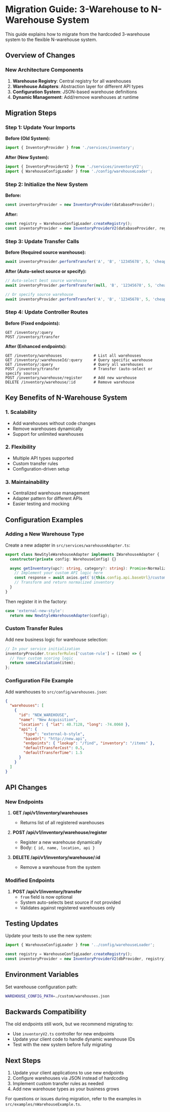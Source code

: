 # Migration Guide: 3-Warehouse to N-Warehouse System

This guide explains how to migrate from the hardcoded 3-warehouse system to the flexible N-warehouse system.

## Overview of Changes

### New Architecture Components

1. **Warehouse Registry**: Central registry for all warehouses
2. **Warehouse Adapters**: Abstraction layer for different API types
3. **Configuration System**: JSON-based warehouse definitions
4. **Dynamic Management**: Add/remove warehouses at runtime

## Migration Steps

### Step 1: Update Your Imports

**Before (Old System):**
```typescript
import { InventoryProvider } from './services/inventory';
```

**After (New System):**
```typescript
import { InventoryProviderV2 } from './services/inventoryV2';
import { WarehouseConfigLoader } from './config/warehouseLoader';
```

### Step 2: Initialize the New System

**Before:**
```typescript
const inventoryProvider = new InventoryProvider(databaseProvider);
```

**After:**
```typescript
const registry = WarehouseConfigLoader.createRegistry();
const inventoryProvider = new InventoryProviderV2(databaseProvider, registry);
```

### Step 3: Update Transfer Calls

**Before (Required source warehouse):**
```typescript
await inventoryProvider.performTransfer('A', 'B', '12345678', 5, 'cheapest');
```

**After (Auto-select source or specify):**
```typescript
// Auto-select best source warehouse
await inventoryProvider.performTransfer(null, 'B', '12345678', 5, 'cheapest');

// Or specify source warehouse
await inventoryProvider.performTransfer('A', 'B', '12345678', 5, 'cheapest');
```

### Step 4: Update Controller Routes

**Before (Fixed endpoints):**
```
GET /inventory/:query
POST /inventory/transfer
```

**After (Enhanced endpoints):**
```
GET /inventory/warehouses              # List all warehouses
GET /inventory/:warehouseId/:query     # Query specific warehouse
GET /inventory/:query                  # Query all warehouses
POST /inventory/transfer               # Transfer (auto-select or specify source)
POST /inventory/warehouse/register     # Add new warehouse
DELETE /inventory/warehouse/:id        # Remove warehouse
```

## Key Benefits of N-Warehouse System

### 1. Scalability
- Add warehouses without code changes
- Remove warehouses dynamically
- Support for unlimited warehouses

### 2. Flexibility
- Multiple API types supported
- Custom transfer rules
- Configuration-driven setup

### 3. Maintainability
- Centralized warehouse management
- Adapter pattern for different APIs
- Easier testing and mocking

## Configuration Examples

### Adding a New Warehouse Type

Create a new adapter in `src/services/warehouseAdapter.ts`:

```typescript
export class NewStyleWarehouseAdapter implements IWarehouseAdapter {
  constructor(private config: WarehouseConfig) {}

  async getInventory(upc?: string, category?: string): Promise<NormalizedInventoryItem[]> {
    // Implement your custom API logic here
    const response = await axios.get(`${this.config.api.baseUrl}/custom-endpoint`);
    // Transform and return normalized inventory
  }
}
```

Then register it in the factory:
```typescript
case 'external-new-style':
  return new NewStyleWarehouseAdapter(config);
```

### Custom Transfer Rules

Add new business logic for warehouse selection:

```typescript
// In your service initialization
inventoryProvider.transferRules['custom-rule'] = (item) => {
  // Your custom scoring logic
  return someCalculation(item);
};
```

### Configuration File Example

Add warehouses to `src/config/warehouses.json`:

```json
{
  "warehouses": [
    {
      "id": "NEW_WAREHOUSE",
      "name": "New Acquisition",
      "location": { "lat": 40.7128, "long": -74.0060 },
      "api": {
        "type": "external-b-style",
        "baseUrl": "http://new.api",
        "endpoints": { "lookup": "/find", "inventory": "/items" },
        "defaultTransferCost": 0.5,
        "defaultTransferTime": 1.5
      }
    }
  ]
}
```

## API Changes

### New Endpoints

1. **GET /api/v1/inventory/warehouses**
   - Returns list of all registered warehouses

2. **POST /api/v1/inventory/warehouse/register**
   - Register a new warehouse dynamically
   - Body: `{ id, name, location, api }`

3. **DELETE /api/v1/inventory/warehouse/:id**
   - Remove a warehouse from the system

### Modified Endpoints

1. **POST /api/v1/inventory/transfer**
   - `from` field is now optional
   - System auto-selects best source if not provided
   - Validates against registered warehouses only

## Testing Updates

Update your tests to use the new system:

```typescript
import { WarehouseConfigLoader } from '../config/warehouseLoader';

const registry = WarehouseConfigLoader.createRegistry();
const inventoryProvider = new InventoryProviderV2(dbProvider, registry);
```

## Environment Variables

Set warehouse configuration path:
```bash
WAREHOUSE_CONFIG_PATH=./custom/warehouses.json
```

## Backwards Compatibility

The old endpoints still work, but we recommend migrating to:
- Use `inventoryV2.ts` controller for new endpoints
- Update your client code to handle dynamic warehouse IDs
- Test with the new system before fully migrating

## Next Steps

1. Update your client applications to use new endpoints
2. Configure warehouses via JSON instead of hardcoding
3. Implement custom transfer rules as needed
4. Add new warehouse types as your business grows

For questions or issues during migration, refer to the examples in `src/examples/nWarehouseExample.ts`.